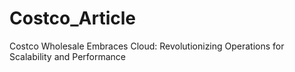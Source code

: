 # Costco_Article
Costco Wholesale Embraces Cloud: Revolutionizing Operations for Scalability and Performance
